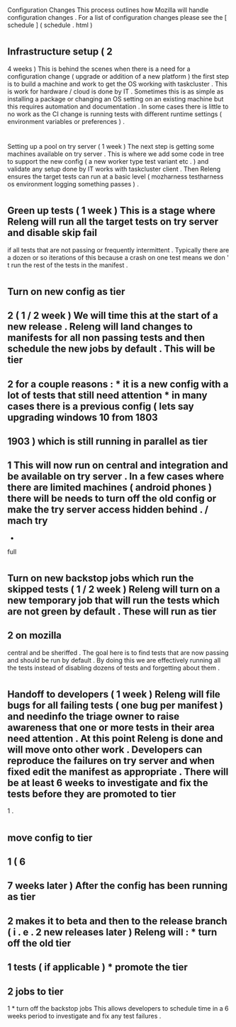 #
Configuration
Changes
This
process
outlines
how
Mozilla
will
handle
configuration
changes
.
For
a
list
of
configuration
changes
please
see
the
[
schedule
]
(
schedule
.
html
)
#
#
Infrastructure
setup
(
2
-
4
weeks
)
This
is
behind
the
scenes
when
there
is
a
need
for
a
configuration
change
(
upgrade
or
addition
of
a
new
platform
)
the
first
step
is
to
build
a
machine
and
work
to
get
the
OS
working
with
taskcluster
.
This
is
work
for
hardware
/
cloud
is
done
by
IT
.
Sometimes
this
is
as
simple
as
installing
a
package
or
changing
an
OS
setting
on
an
existing
machine
but
this
requires
automation
and
documentation
.
In
some
cases
there
is
little
to
no
work
as
the
CI
change
is
running
tests
with
different
runtime
settings
(
environment
variables
or
preferences
)
.
#
#
Setting
up
a
pool
on
try
server
(
1
week
)
The
next
step
is
getting
some
machines
available
on
try
server
.
This
is
where
we
add
some
code
in
tree
to
support
the
new
config
(
a
new
worker
type
test
variant
etc
.
)
and
validate
any
setup
done
by
IT
works
with
taskcluster
client
.
Then
Releng
ensures
the
target
tests
can
run
at
a
basic
level
(
mozharness
testharness
os
environment
logging
something
passes
)
.
#
#
Green
up
tests
(
1
week
)
This
is
a
stage
where
Releng
will
run
all
the
target
tests
on
try
server
and
disable
skip
fail
-
if
all
tests
that
are
not
passing
or
frequently
intermittent
.
Typically
there
are
a
dozen
or
so
iterations
of
this
because
a
crash
on
one
test
means
we
don
'
t
run
the
rest
of
the
tests
in
the
manifest
.
#
#
Turn
on
new
config
as
tier
-
2
(
1
/
2
week
)
We
will
time
this
at
the
start
of
a
new
release
.
Releng
will
land
changes
to
manifests
for
all
non
passing
tests
and
then
schedule
the
new
jobs
by
default
.
This
will
be
tier
-
2
for
a
couple
reasons
:
*
it
is
a
new
config
with
a
lot
of
tests
that
still
need
attention
*
in
many
cases
there
is
a
previous
config
(
lets
say
upgrading
windows
10
from
1803
-
>
1903
)
which
is
still
running
in
parallel
as
tier
-
1
This
will
now
run
on
central
and
integration
and
be
available
on
try
server
.
In
a
few
cases
where
there
are
limited
machines
(
android
phones
)
there
will
be
needs
to
turn
off
the
old
config
or
make
the
try
server
access
hidden
behind
.
/
mach
try
-
-
full
#
#
Turn
on
new
backstop
jobs
which
run
the
skipped
tests
(
1
/
2
week
)
Releng
will
turn
on
a
new
temporary
job
that
will
run
the
tests
which
are
not
green
by
default
.
These
will
run
as
tier
-
2
on
mozilla
-
central
and
be
sheriffed
.
The
goal
here
is
to
find
tests
that
are
now
passing
and
should
be
run
by
default
.
By
doing
this
we
are
effectively
running
all
the
tests
instead
of
disabling
dozens
of
tests
and
forgetting
about
them
.
#
#
Handoff
to
developers
(
1
week
)
Releng
will
file
bugs
for
all
failing
tests
(
one
bug
per
manifest
)
and
needinfo
the
triage
owner
to
raise
awareness
that
one
or
more
tests
in
their
area
need
attention
.
At
this
point
Releng
is
done
and
will
move
onto
other
work
.
Developers
can
reproduce
the
failures
on
try
server
and
when
fixed
edit
the
manifest
as
appropriate
.
There
will
be
at
least
6
weeks
to
investigate
and
fix
the
tests
before
they
are
promoted
to
tier
-
1
.
#
#
move
config
to
tier
-
1
(
6
-
7
weeks
later
)
After
the
config
has
been
running
as
tier
-
2
makes
it
to
beta
and
then
to
the
release
branch
(
i
.
e
.
2
new
releases
later
)
Releng
will
:
*
turn
off
the
old
tier
-
1
tests
(
if
applicable
)
*
promote
the
tier
-
2
jobs
to
tier
-
1
*
turn
off
the
backstop
jobs
This
allows
developers
to
schedule
time
in
a
6
weeks
period
to
investigate
and
fix
any
test
failures
.
